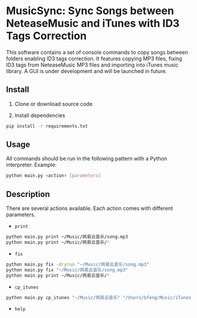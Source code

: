 # MusicSync: Sync Songs between NeteaseMusic and iTunes with ID3 Tags Correction

This software contains a set of console commands to copy songs between folders enabling ID3 tags correction. It features copying MP3 files, fixing ID3 tags from NeteaseMusic MP3 files and importing into iTunes music library. A GUI is under development and will be launched in future.

## Install

1. Clone or download source code

2. Install dependencies
```bash
pip install -r requirements.txt
```

## Usage
All commands should be run in the following pattern with a Python interpreter. Example:
```bash
python main.py <action> [parameters]
```

## Description

There are several actions available. Each action comes with different parameters.

- `print`

```bash
python main.py print ~/Music/网易云音乐/song.mp3
python main.py print ~/Music/网易云音乐/*
```

- `fix`

```bash
python main.py fix -dryrun "~/Music/网易云音乐/song.mp3"
python main.py fix "~/Music/网易云音乐/song.mp3"
python main.py print ~/Music/网易云音乐/*
```

- `cp_itunes`

```bash
python main.py cp_itunes "~/Music/网易云音乐" "/Users/bfeng/Music/iTunes"
```

- `help`
